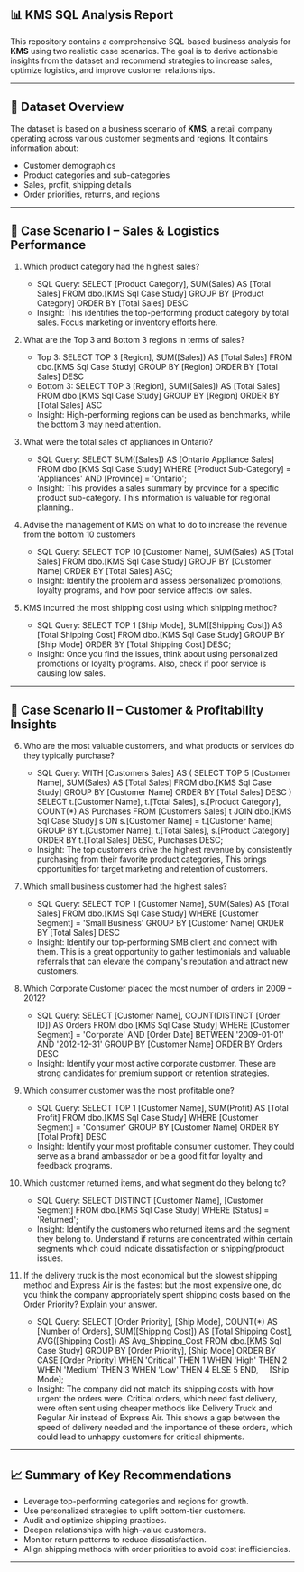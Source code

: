 ## 📊 KMS SQL Analysis Report
This repository contains a comprehensive SQL-based business analysis for **KMS** using two realistic case scenarios. The goal is to derive actionable insights from the dataset and recommend strategies to increase sales, optimize logistics, and improve customer relationships.

---

## 📁 Dataset Overview

The dataset is based on a business scenario of **KMS**, a retail company operating across various customer segments and regions. It contains information about:

- Customer demographics
- Product categories and sub-categories
- Sales, profit, shipping details
- Order priorities, returns, and regions

---
## 📁 Case Scenario I – Sales & Logistics Performance
1. Which product category had the highest sales?
    - SQL Query: SELECT [Product Category], SUM(Sales) AS [Total Sales]
                 FROM dbo.[KMS Sql Case Study]
                 GROUP BY [Product Category]
                 ORDER BY [Total Sales] DESC
    - Insight: This identifies the top-performing product category by total sales. Focus marketing or inventory efforts here.

2. What are the Top 3 and Bottom 3 regions in terms of sales?
    - Top 3: SELECT TOP 3 [Region], SUM([Sales]) AS [Total Sales]
             FROM dbo.[KMS Sql Case Study]
             GROUP BY [Region]
             ORDER BY [Total Sales] DESC
    - Bottom 3: SELECT TOP 3 [Region], SUM([Sales]) AS [Total Sales]
                FROM		 dbo.[KMS Sql Case Study]
                GROUP BY     [Region]
                ORDER BY     [Total Sales] ASC
    - Insight: High-performing regions can be used as benchmarks, while the bottom 3 may need attention.
3. What were the total sales of appliances in Ontario?
    - SQL Query: SELECT  SUM([Sales]) AS [Ontario Appliance Sales]
                         FROM	dbo.[KMS Sql Case Study]
                         WHERE   [Product Sub-Category] = 'Appliances' AND [Province] = 'Ontario';
    - Insight: This provides a sales summary by province for a specific product sub-category. This information is valuable for regional planning..
4. Advise the management of KMS on what to do to increase the revenue from the bottom 10 customers
    - SQL Query: SELECT
                TOP 10 [Customer Name],
                SUM(Sales) AS [Total Sales]
               FROM
                dbo.[KMS Sql Case Study]
               GROUP BY
                [Customer Name]
               ORDER BY
                [Total Sales] ASC;
    - Insight: Identify the problem and assess personalized promotions, loyalty programs, and how poor service affects low sales.
5. KMS incurred the most shipping cost using which shipping method?
    - SQL Query: SELECT 
            		TOP 1 [Ship Mode], 
            		SUM([Shipping Cost]) AS [Total Shipping Cost]
               FROM	dbo.[KMS Sql Case Study]
               GROUP BY [Ship Mode]
               ORDER BY [Total Shipping Cost] DESC;
    - Insight: Once you find the issues, think about using personalized promotions or loyalty programs. Also, check if poor service is causing low sales. 

---

## 📁 Case Scenario II – Customer & Profitability Insights

6. Who are the most valuable customers, and what products or services do they typically purchase?
    - SQL Query: WITH [Customers Sales] AS (
                    SELECT
                      TOP 5 [Customer Name],
                      SUM(Sales) AS [Total Sales]
                    FROM
                      dbo.[KMS Sql Case Study]
                    GROUP BY
                      [Customer Name]
                    ORDER BY
                      [Total Sales] DESC
                  )
                    SELECT
                      t.[Customer Name],
                      t.[Total Sales],
                      s.[Product Category],
                      COUNT(*) AS Purchases
                    FROM
                      [Customers Sales] t
                    JOIN
                      dbo.[KMS Sql Case Study] s
                      ON s.[Customer Name] = t.[Customer Name]
                    GROUP BY
                      t.[Customer Name], t.[Total Sales], s.[Product Category]
                    ORDER BY
                      t.[Total Sales] DESC,
                      Purchases DESC;
    - Insight: The top customers drive the highest revenue by consistently purchasing from their favorite product categories, This brings opportunities for target marketing and retention of customers.
7. Which small business customer had the highest sales?
    - SQL Query: SELECT
                  TOP 1 [Customer Name],
                  SUM(Sales) AS [Total Sales]
                 FROM
                  dbo.[KMS Sql Case Study]
                 WHERE
                  [Customer Segment] = 'Small Business'
                 GROUP BY
                  [Customer Name]
                 ORDER BY
                  [Total Sales] DESC
    - Insight: Identify our top-performing SMB client and connect with them. This is a great opportunity to gather testimonials and valuable referrals that can elevate the company's reputation and attract new customers. 
8. Which Corporate Customer placed the most number of orders in 2009 – 2012?
    - SQL Query: SELECT
                  [Customer Name],
                  COUNT(DISTINCT [Order ID]) AS Orders
                 FROM
                  dbo.[KMS Sql Case Study]
                 WHERE
                  [Customer Segment] = 'Corporate'
                  AND [Order Date] BETWEEN '2009-01-01' AND '2012-12-31'
                 GROUP BY
                  [Customer Name]
                 ORDER BY
                  Orders DESC
    - Insight: Identify your most active corporate customer. These are strong candidates for premium support or retention strategies.
9. Which consumer customer was the most profitable one?
    - SQL Query: SELECT
                  TOP 1 [Customer Name],
                  SUM(Profit) AS [Total Profit]
                 FROM
                  dbo.[KMS Sql Case Study]
                 WHERE
                  [Customer Segment] = 'Consumer'
                 GROUP BY
                  [Customer Name]
                 ORDER BY
                  [Total Profit] DESC
    - Insight: Identify your most profitable consumer customer. They could serve as a brand ambassador or be a good fit for loyalty and feedback programs.

10. Which customer returned items, and what segment do they belong to?
    - SQL Query: SELECT DISTINCT
                  [Customer Name],
                  [Customer Segment]
                 FROM
                  dbo.[KMS Sql Case Study] 
                 WHERE
                  [Status] = 'Returned';
    - Insight: Identify the customers who returned items and the segment they belong to. Understand if returns are concentrated within certain segments which could indicate dissatisfaction or shipping/product issues.

11. If the delivery truck is the most economical but the slowest shipping method and Express Air is the fastest but the most expensive one, do you think the company
appropriately spent shipping costs based on the Order Priority? Explain your answer.
    - SQL Query: SELECT 
                      [Order Priority],
                      [Ship Mode],
                      COUNT(*) AS [Number of Orders],
                      SUM([Shipping Cost]) AS [Total Shipping Cost],
                      AVG([Shipping Cost]) AS Avg_Shipping_Cost
                 FROM 
                      dbo.[KMS Sql Case Study]
                 GROUP BY 
                      [Order Priority], [Ship Mode]
                 ORDER BY 
                      CASE [Order Priority]
                          WHEN 'Critical' THEN 1
                          WHEN 'High' THEN 2
                          WHEN 'Medium' THEN 3
                          WHEN 'Low' THEN 4
                          ELSE 5
                      END,
                      [Ship Mode];
    - Insight: The company did not match its shipping costs with how urgent the orders were. Critical orders, which need fast delivery, were often sent using cheaper methods like Delivery Truck and Regular Air instead of Express Air. This shows a gap between the speed of delivery needed and the importance of these orders, which could lead to unhappy customers for critical shipments.

---

## 📈 Summary of Key Recommendations

- Leverage top-performing categories and regions for growth.
- Use personalized strategies to uplift bottom-tier customers.
- Audit and optimize shipping practices.
- Deepen relationships with high-value customers.
- Monitor return patterns to reduce dissatisfaction.
- Align shipping methods with order priorities to avoid cost inefficiencies.

---


